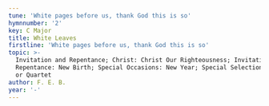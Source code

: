 ```yaml
---
tune: 'White pages before us, thank God this is so'
hymnnumber: '2'
key: C Major
title: White Leaves
firstline: 'White pages before us, thank God this is so'
topic: >-
  Invitation and Repentance; Christ: Christ Our Righteousness; Invitation and
  Repentance: New Birth; Special Occasions: New Year; Special Selections: Choir
  or Quartet
author: F. E. B.
year: '-'
---
```

